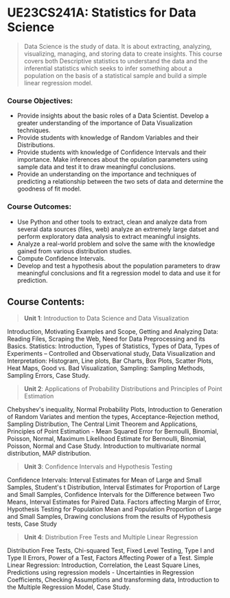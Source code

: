 # UE23CS241A: Statistics for Data Science

> Data Science is the study of data. It is about extracting, analyzing, visualizing, managing, and storing data to create insights. This course covers both Descriptive statistics to understand the data and the inferential statistics which seeks to infer something about a population on the basis of a statistical sample and build a simple linear regression model.
### Course Objectives:
- Provide insights about the basic roles of a Data Scientist. Develop a greater understanding of the importance of Data Visualization techniques.
- Provide students with knowledge of Random Variables and their Distributions.
- Provide students with knowledge of Confidence Intervals and their importance. Make inferences about the opulation parameters using sample data and test it to draw meaningful conclusions.
- Provide an understanding on the importance and techniques of predicting a relationship between the two sets of data and determine the goodness of fit model.
### Course Outcomes:
-  Use Python and other tools to extract, clean and analyze data from several data sources (files, web) analyze an extremely large datset and perform exploratory data analysis to extract meaningful insights.
- Analyze a real-world problem and solve the same with the knowledge gained from various distribution studies.
- Compute Confidence Intervals.
- Develop and test a hypothesis about the population parameters to draw meaningful conclusions and fit a regression model to data and use it for prediction.
## Course Contents:

 >**Unit 1**: Introduction to Data Science and Data Visualization
   
Introduction, Motivating Examples and Scope, Getting and Analyzing Data: Reading Files, Scraping the Web, Need for Data Preprocessing and its Basics. Statistics: Introduction, Types of Statistics, Types of Data, Types of Experiments – Controlled and Observational study, Data Visualization and Interpretation: Histogram, Line plots, Bar Charts, Box Plots, Scatter Plots, Heat Maps, Good vs. Bad Visualization, Sampling: Sampling Methods, Sampling Errors, Case Study.

>**Unit 2**: Applications of Probability Distributions and Principles of Point Estimation

Chebyshev's inequality, Normal Probability Plots, Introduction to Generation of Random Variates and mention the types, Acceptance-Rejection method, Sampling Distribution, The Central Limit Theorem and Applications, Principles of Point Estimation - Mean Squared Error for Bernoulli, Binomial, Poisson, Normal, Maximum Likelihood Estimate for Bernoulli, Binomial, Poisson, Normal and Case Study.
Introduction to multivariate normal distribution, MAP distribution.

> **Unit 3**: Confidence Intervals and Hypothesis Testing

Confidence Intervals: Interval Estimates for Mean of Large and Small Samples, Student's t Distribution, Interval Estimates for Proportion of Large and Small Samples, Confidence Intervals for the Difference between Two Means, Interval Estimates for Paired Data. Factors affecting Margin of Error, Hypothesis Testing for Population Mean and Population Proportion of Large and Small Samples, Drawing conclusions from the results of Hypothesis tests, Case Study

>**Unit 4**: Distribution Free Tests and Multiple Linear Regression

Distribution Free Tests, Chi-squared Test, Fixed Level Testing, Type I and Type II Errors, Power of a Test, Factors Affecting Power of a Test. Simple Linear Regression: Introduction, Correlation, the Least Square Lines, Predictions using regression models - Uncertainties in Regression Coefficients, Checking Assumptions and transforming data, Introduction to the Multiple Regression Model, Case Study.